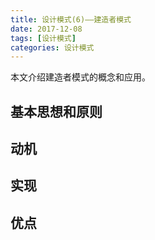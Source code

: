 ```yaml
---
title: 设计模式(6)——建造者模式
date: 2017-12-08
tags: [设计模式]
categories: 设计模式
---
```


本文介绍建造者模式的概念和应用。

<!--more-->

## 基本思想和原则

## 动机

## 实现

## 优点
